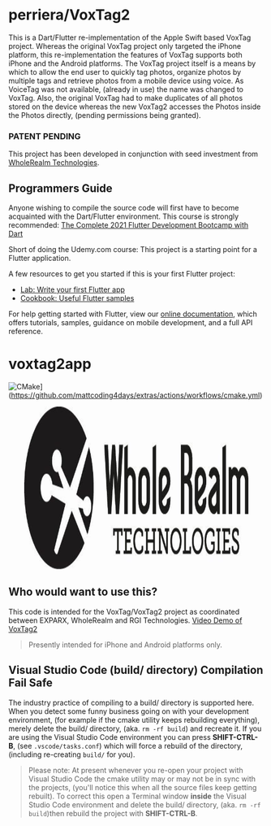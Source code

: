 
# perriera/VoxTag2
This is a Dart/Flutter re-implementation of the Apple Swift based VoxTag project. Whereas the original VoxTag project only targeted the iPhone platform, this re-implementation the features of VoxTag supports both iPhone and the Android platforms.  The VoxTag project itself is a means by which to allow the end user to quickly tag photos, organize photos by multiple tags and retrieve photos from a mobile device using voice. As VoiceTag was not available,  (already in use) the name was changed to VoxTag. Also, the original VoxTag had to make duplicates of all photos stored on the device whereas the new VoxTag2 accesses the Photos inside the Photos directly, (pending permissions being granted).  

### PATENT PENDING 
This project has been developed in conjunction with seed investment from [WholeRealm Technologies](https://www.wholerealm.com/).
## Programmers Guide
Anyone wishing to compile the source code will first have to become acquainted with the Dart/Flutter environment. 
This course is strongly recommended: [The Complete 2021 Flutter Development Bootcamp with Dart](https://www.udemy.com/course/flutter-bootcamp-with-dart/#overview)

Short of doing the Udemy.com course:
This project is a starting point for a Flutter application.

A few resources to get you started if this is your first Flutter project:

- [Lab: Write your first Flutter app](https://flutter.dev/docs/get-started/codelab)
- [Cookbook: Useful Flutter samples](https://flutter.dev/docs/cookbook)

For help getting started with Flutter, view our
[online documentation](https://flutter.dev/docs), which offers tutorials,
samples, guidance on mobile development, and a full API reference.


# voxtag2app

![CMake](https://github.com/mattcoding4days/extras/actions/workflows/cmake.yml/badge.svg?branch=dev)](https://github.com/mattcoding4days/extras/actions/workflows/cmake.yml)

<div align="center">
  <img width="442" height="320" src="images/logos/WRT_logo-H-bw-1.jpg">
  <br>
</div>

## Who would want to use this?
This code is intended for the VoxTag/VoxTag2 project as coordinated between EXPARX, WholeRealm and RGI Technologies.
[Video Demo of VoxTag2](https://github.com/perriera/voxtag2app/tree/dev/images/demos)
>
> Presently intended for iPhone and Android platforms only.
>

## Visual Studio Code (build/ directory) Compilation Fail Safe
The industry practice of compiling to a build/ directory is supported here. When you detect some funny business going on with your development environment, (for example if the cmake utility keeps rebuilding everything), merely delete the build/ directory, (aka. `rm -rf build`) and recreate it. If you are using the Visual Studio Code environment you can press **SHIFT-CTRL-B**, (see `.vscode/tasks.conf`) which will force a rebuild of the directory, (including re-creating `build/` for you).

> Please note: At present whenever you re-open your project with Visual Studio Code the cmake utility may or may not be in sync with the projects, (you'll notice this when all the source files keep getting rebuilt). To correct this open a Terminal window **inside** the Visual Studio Code environment and delete the build/ directory, (aka. `rm -rf build`)then rebuild the project with **SHIFT-CTRL-B**.
